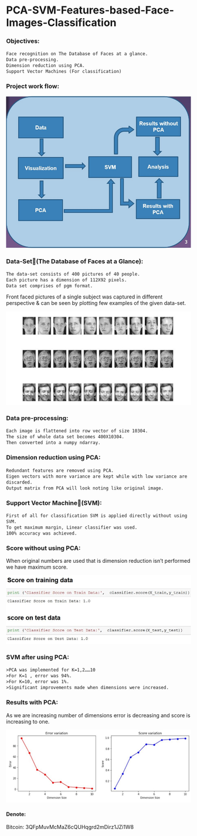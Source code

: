 # PCA-SVM-Features-based-Face-Images-Classification

### Objectives:

    Face recognition on The Database of Faces at a glance.
    Data pre-processing.
    Dimension reduction using PCA.
    Support Vector Machines (For classification)

### Project work flow:

![Work Flow](pics_for_presentation/Work_Flow.JPG)

### Data-Set(The Database of Faces at a Glance):

    The data-set consists of 400 pictures of 40 people.
    Each picture has a dimension of 112X92 pixels.
    Data set comprises of pgm format.


Front faced pictures of a single subject was captured in different perspective & can be seen by plotting few examples of the given data-set. 

![sample](pics_for_presentation/sample.jpg)

### Data pre-processing:

    Each image is flattened into row vector of size 10304.
    The size of whole data set becomes 400X10304.
    Then converted into a numpy ndarray.

### Dimension reduction using PCA:

    Redundant features are removed using PCA.
    Eigen vectors with more variance are kept while with low variance are discarded. 
    Output matrix from PCA will look noting like original image.

### Support Vector Machine(SVM):

    First of all for classification SVM is applied directly without using SVM.
    To get maximum margin, Linear classifier was used.
    100% accuracy was achieved.

### Score without using PCA:

When original numbers are used that is dimension reduction isn’t performed we have maximum score.

![score without pca](pics_for_presentation/score_Without_pca.jpg)

### SVM after using PCA:

    >PCA was implemented for K=1,2……10
    >For K=1 , error was 94%.
    >For K=10, error was 1%.
    >Significant improvements made when dimensions were increased.

### Results with PCA:
As we are increasing number of dimensions error is decreasing and score is increasing to one.

![Result with Pca](pics_for_presentation/result_With_pca.jpg)



#### Denote:
Bitcoin: 3QFpMuvMcMaZ6cQUHqgrd2mDirz1JZi1W8

